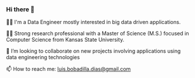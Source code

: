 ### Hi there 👋

👨‍💻  I'm a Data Engineer mostly interested in big data driven applications.

👨‍🎓  Strong research professional with a Master of Science (M.S.) focused in Computer Science from Kansas State University.

👯  I’m looking to collaborate on new projects involving applications using data engineering technologies

📫  How to reach me: luis.bobadilla.dias@gmail.com

